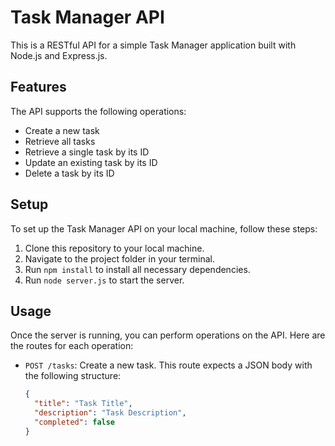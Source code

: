 # Task Manager API

This is a RESTful API for a simple Task Manager application built with Node.js and Express.js.

## Features

The API supports the following operations:

- Create a new task
- Retrieve all tasks
- Retrieve a single task by its ID
- Update an existing task by its ID
- Delete a task by its ID

## Setup

To set up the Task Manager API on your local machine, follow these steps:

1. Clone this repository to your local machine.
2. Navigate to the project folder in your terminal.
3. Run `npm install` to install all necessary dependencies.
4. Run `node server.js` to start the server.

## Usage

Once the server is running, you can perform operations on the API. Here are the routes for each operation:

- `POST /tasks`: Create a new task. This route expects a JSON body with the following structure:
  ```json
  {
    "title": "Task Title",
    "description": "Task Description",
    "completed": false
  }
